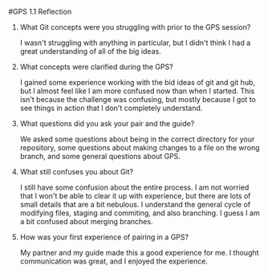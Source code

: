 #GPS 1.1 Reflection
1. What Git concepts were you struggling with prior to the GPS session?

   I wasn't struggling with anything in particular, but I didn't think I had a great understanding of all of the big ideas.

2. What concepts were clarified during the GPS?

   I gained some experience working with the bid ideas of git and git hub, but I almost feel like I am more confused now than when I started.  This isn't because the challenge was confusing, but mostly because I got to see things in action that I don't completely understand.

3. What questions did you ask your pair and the guide?

   We asked some questions about being in the correct directory for your repository, some questions about making changes to a file on the wrong branch, and some general questions about GPS.

4. What still confuses you about Git?

   I still have some confusion about the entire process.  I am not worried that I won't be able to clear it up with experience, but there are lots of small details that are a bit nebulous.  I understand the general cycle of modifying files, staging and commiting, and also branching.  I guess I am a bit confused about merging branches.

5. How was your first experience of pairing in a GPS?

   My partner and my guide made this a good experience for me.  I thought communication was great, and I enjoyed the experience.